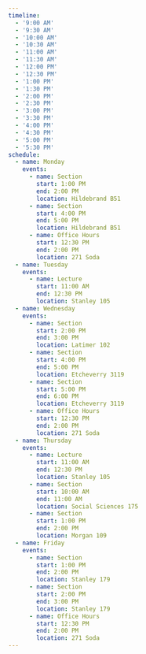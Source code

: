 ```yaml
---
timeline:
  - '9:00 AM'
  - '9:30 AM'
  - '10:00 AM'
  - '10:30 AM'
  - '11:00 AM'
  - '11:30 AM'
  - '12:00 PM'
  - '12:30 PM'
  - '1:00 PM'
  - '1:30 PM'
  - '2:00 PM'
  - '2:30 PM'
  - '3:00 PM'
  - '3:30 PM'
  - '4:00 PM'
  - '4:30 PM'
  - '5:00 PM'
  - '5:30 PM'
schedule:
  - name: Monday
    events:
      - name: Section
        start: 1:00 PM
        end: 2:00 PM
        location: Hildebrand B51
      - name: Section
        start: 4:00 PM
        end: 5:00 PM
        location: Hildebrand B51
      - name: Office Hours
        start: 12:30 PM
        end: 2:00 PM
        location: 271 Soda
  - name: Tuesday
    events:
      - name: Lecture
        start: 11:00 AM
        end: 12:30 PM
        location: Stanley 105
  - name: Wednesday
    events:
      - name: Section
        start: 2:00 PM
        end: 3:00 PM
        location: Latimer 102
      - name: Section
        start: 4:00 PM
        end: 5:00 PM
        location: Etcheverry 3119
      - name: Section
        start: 5:00 PM
        end: 6:00 PM
        location: Etcheverry 3119
      - name: Office Hours
        start: 12:30 PM
        end: 2:00 PM
        location: 271 Soda
  - name: Thursday
    events:
      - name: Lecture
        start: 11:00 AM
        end: 12:30 PM
        location: Stanley 105
      - name: Section
        start: 10:00 AM
        end: 11:00 AM
        location: Social Sciences 175
      - name: Section
        start: 1:00 PM
        end: 2:00 PM
        location: Morgan 109
  - name: Friday
    events:
      - name: Section
        start: 1:00 PM
        end: 2:00 PM
        location: Stanley 179
      - name: Section
        start: 2:00 PM
        end: 3:00 PM
        location: Stanley 179
      - name: Office Hours
        start: 12:30 PM
        end: 2:00 PM
        location: 271 Soda
---
```

